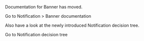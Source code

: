 <ComponentHeading name="Banner"></ComponentHeading>

Documentation for Banner has moved.

<p-link href="components/banner">Go to Notification > Banner documentation</p-link>

Also have a look at the newly introduced Notification decision tree.

<p-link href="components/notifications/usage">Go to Notification decision tree</p-link>
